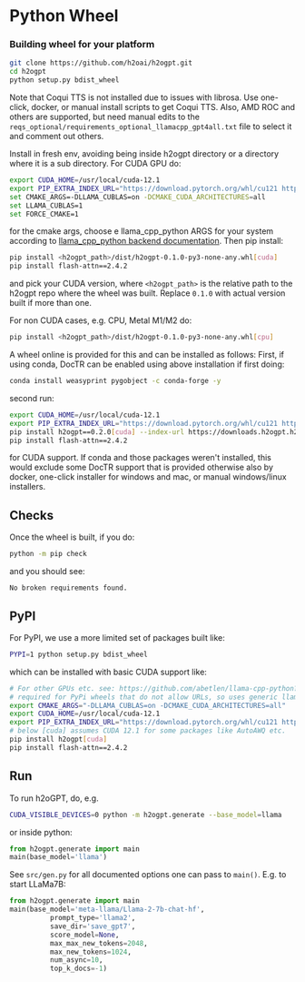 # Python Wheel

### Building wheel for your platform

```bash
git clone https://github.com/h2oai/h2ogpt.git
cd h2ogpt
python setup.py bdist_wheel
```
Note that Coqui TTS is not installed due to issues with librosa.  Use one-click, docker, or manual install scripts to get Coqui TTS.  Also, AMD ROC and others are supported, but need manual edits to the `reqs_optional/requirements_optional_llamacpp_gpt4all.txt` file to select it and comment out others.

Install in fresh env, avoiding being inside h2ogpt directory or a directory where it is a sub directory.  For CUDA GPU do:
```bash
export CUDA_HOME=/usr/local/cuda-12.1
export PIP_EXTRA_INDEX_URL="https://download.pytorch.org/whl/cu121 https://huggingface.github.io/autogptq-index/whl/cu121"
set CMAKE_ARGS=-DLLAMA_CUBLAS=on -DCMAKE_CUDA_ARCHITECTURES=all
set LLAMA_CUBLAS=1
set FORCE_CMAKE=1
```
for the cmake args, choose e llama_cpp_python ARGS for your system according to [llama_cpp_python backend documentation](https://github.com/abetlen/llama-cpp-python?tab=readme-ov-file#supported-backends).
Then pip install:
```bash
pip install <h2ogpt_path>/dist/h2ogpt-0.1.0-py3-none-any.whl[cuda]
pip install flash-attn==2.4.2
```
and pick your CUDA version, where `<h2ogpt_path>` is the relative path to the h2ogpt repo where the wheel was built. Replace `0.1.0` with actual version built if more than one.

For non CUDA cases, e.g. CPU, Metal M1/M2 do:
```bash
pip install <h2ogpt_path>/dist/h2ogpt-0.1.0-py3-none-any.whl[cpu]
```

A wheel online is provided for this and can be installed as follows:
First, if using conda, DocTR can be enabled using above installation if first doing:
```bash
conda install weasyprint pygobject -c conda-forge -y
```
second run:
```bash
export CUDA_HOME=/usr/local/cuda-12.1
export PIP_EXTRA_INDEX_URL="https://download.pytorch.org/whl/cu121 https://huggingface.github.io/autogptq-index/whl/cu121"
pip install h2ogpt==0.2.0[cuda] --index-url https://downloads.h2ogpt.h2o.ai --extra-index-url https://pypi.org/simple --no-cache
pip install flash-attn==2.4.2
```
for CUDA support.  If conda and those packages weren't installed, this would exclude some DocTR support that is provided otherwise also by  docker, one-click installer for windows and mac, or manual windows/linux installers.

## Checks
Once the wheel is built, if you do:
```bash
python -m pip check
```
and you should see:
```text
No broken requirements found.
```

## PyPI

For PyPI, we use a more limited set of packages built like:
```bash
PYPI=1 python setup.py bdist_wheel
```
which can be installed with basic CUDA support like:
```bash
# For other GPUs etc. see: https://github.com/abetlen/llama-cpp-python?tab=readme-ov-file#supported-backends
# required for PyPi wheels that do not allow URLs, so uses generic llama_cpp_python package:
export CMAKE_ARGS="-DLLAMA_CUBLAS=on -DCMAKE_CUDA_ARCHITECTURES=all"
export CUDA_HOME=/usr/local/cuda-12.1
export PIP_EXTRA_INDEX_URL="https://download.pytorch.org/whl/cu121 https://huggingface.github.io/autogptq-index/whl/cu121"
# below [cuda] assumes CUDA 12.1 for some packages like AutoAWQ etc.
pip install h2ogpt[cuda]
pip install flash-attn==2.4.2
```

## Run

To run h2oGPT, do, e.g.
```bash
CUDA_VISIBLE_DEVICES=0 python -m h2ogpt.generate --base_model=llama
```
or inside python:
```python
from h2ogpt.generate import main
main(base_model='llama')
```
See `src/gen.py` for all documented options one can pass to `main()`.  E.g. to start LLaMa7B:
```python
from h2ogpt.generate import main
main(base_model='meta-llama/Llama-2-7b-chat-hf',
          prompt_type='llama2',
          save_dir='save_gpt7',
          score_model=None,
          max_max_new_tokens=2048,
          max_new_tokens=1024,
          num_async=10,
          top_k_docs=-1)
```

